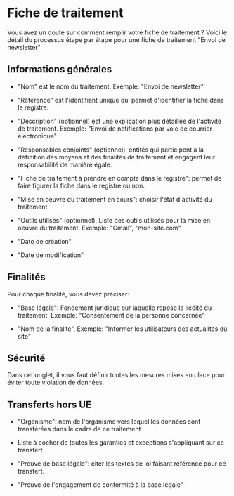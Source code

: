 # Fiche de traitement

Vous avez un doute sur comment remplir votre fiche de traitement ? Voici le détail du processus étape par étape pour une fiche de traitement "Envoi de newsletter"

## Informations générales

- "Nom" est le nom du traitement. Exemple: "Envoi de newsletter"

- "Référence" est l'identifiant unique qui permet d'identifier la fiche dans le registre. 

- "Description" (optionnel) est une explication plus détaillée de l'activité de traitement. Exemple: "Envoi de notifications par voie de courrier électronique"

- "Responsables conjoints" (optionnel): entités qui participent à la définition des moyens et des finalités de traitement et engagent leur responsabilité de manière égale.

- "Fiche de traitement à prendre en compte dans le registre": permet de faire figurer la fiche dans le registre ou non. 

- "Mise en oeuvre du traitement en cours": choisir l'état d'activité du traitement 

- "Outils utilisés" (optionnel). Liste des outils utilisés pour la mise en oeuvre du traitement. Exemple: "Gmail", "mon-site.com"

- "Date de création"

- "Date de modification"

## Finalités

Pour chaque finalité, vous devez préciser:

- "Base légale": Fondement juridique sur laquelle repose la licéité du traitement. Exemple: "Consentement de la personne concernée"

- "Nom de la finalité". Exemple: "Informer les utilisateurs des actualités du site"


## Sécurité

Dans cet onglet, il vous faut définir toutes les mesures mises en place pour éviter toute violation de données.

## Transferts hors UE

- "Organisme": nom de l'organisme vers lequel les données sont transférées dans le cadre de ce traitement

- Liste à cocher de toutes les garanties et exceptions s'appliquant sur ce transfert

- "Preuve de base légale": citer les textes de loi faisant référence pour ce transfert.

- "Preuve de l'engagement de conformité à la base légale"
